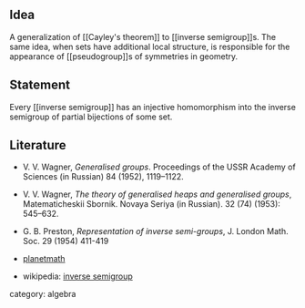 ## Idea

A generalization of [[Cayley's theorem]] to [[inverse semigroup]]s. The same idea, when sets have additional local structure, is responsible for the appearance of [[pseudogroup]]s of symmetries in geometry.

## Statement

Every [[inverse semigroup]] has an injective homomorphism into the inverse semigroup of partial bijections of some set.

## Literature

* V. V. Wagner, _Generalised groups_. Proceedings of the USSR Academy of Sciences (in Russian) 84 (1952), 1119–1122.

* V. V. Wagner, _The theory of generalised heaps and generalised groups_, Matematicheskii Sbornik. Novaya Seriya (in Russian). 32 (74) (1953): 545–632.

* G. B. Preston, _Representation of inverse semi-groups_, J. London Math. Soc. 29 (1954) 411-419

* [planetmath](https://www.planetmath.org/WagnerPrestonRepresentationTheorem)
* wikipedia: [inverse semigroup](https://en.wikipedia.org/wiki/Inverse_semigroup) 

category: algebra